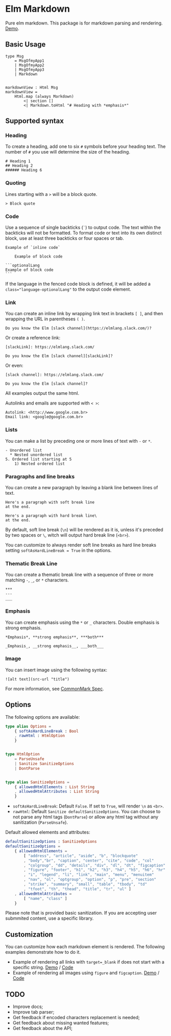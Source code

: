 # Elm Markdown

Pure elm markdown. This package is for markdown parsing and rendering. [Demo](https://pablohirafuji.github.io/elm-markdown/examples/Demo.html).

## Basic Usage


    type Msg
        = MsgOfmyApp1
        | MsgOfmyApp2
        | MsgOfmyApp3
        | Markdown


    markdownView : Html Msg
    markdownView =
        Html.map (always Markdown)
            <| section []
            <| Markdown.toHtml "# Heading with *emphasis*"


## Supported syntax


### Heading

To create a heading, add one to six `#` symbols before
your heading text. The number of `#` you use will determine
the size of the heading.

    # Heading 1
    ## Heading 2
    ###### Heading 6



### Quoting

Lines starting with a `>` will be a block quote.


    > Block quote



### Code

Use a sequence of single backticks (`` ` ``) to output code.
The text within the backticks will not be formatted.
To format code or text into its own distinct block, use
at least three backticks or four spaces or tab.


    Example of `inline code`
    
        Example of block code

    ```optionalLang
    Example of block code
    ```

If the language in the fenced code block is defined,
it will be added a `class="language-optionalLang"` to
the output code element.


### Link

You can create an inline link by wrapping link text in
brackets `[ ]`, and then wrapping the URL in parentheses `( )`.

    Do you know the Elm [slack channel](https://elmlang.slack.com/)?

Or create a reference link:

    [slackLink]: https://elmlang.slack.com/

    Do you know the Elm [slack channel][slackLink]?

Or even:

    [slack channel]: https://elmlang.slack.com/

    Do you know the Elm [slack channel]?

All examples output the same html.

Autolinks and emails are supported with `< >`:

    Autolink: <http://www.google.com.br>
    Email link: <google@google.com.br>


### Lists

You can make a list by preceding one or more lines of
text with `-` or `*`.


    - Unordered list
      * Nested unordered list
    5. Ordered list starting at 5
        1) Nested ordered list


### Paragraphs and line breaks

You can create a new paragraph by leaving a blank line
between lines of text.


    Here's a paragraph with soft break line
    at the end.

    Here's a paragraph with hard break line\
    at the end.


By default, soft line break (`\n`) will be rendered as it is,
unless it's preceded by two spaces or `\`, witch will output
hard break line (`<br>`).

You can customize to always render soft line breaks as hard
line breaks setting `softAsHardLineBreak = True` in the options.


### Thematic Break Line

You can create a thematic break line with a sequence of three
or more matching `-`, `_`, or `*` characters.


    ***
    ---
    ___



### Emphasis

You can create emphasis using the `*` or `_` characters.
Double emphasis is strong emphasis.


    *Emphasis*, **strong emphasis**, ***both***

    _Emphasis_, __strong emphasis__, ___both___



### Image

You can insert image using the following syntax:


    ![alt text](src-url "title")


For more information, see [CommonMark Spec](http://spec.commonmark.org/0.27/).



## Options

The following options are available:


```elm
type alias Options =
    { softAsHardLineBreak : Bool
    , rawHtml : HtmlOption
    }


type HtmlOption
    = ParseUnsafe
    | Sanitize SanitizeOptions
    | DontParse


type alias SanitizeOptions =
    { allowedHtmlElements : List String
    , allowedHtmlAttributes : List String
    }
```

- `softAsHardLineBreak`: Default `False`. If set to `True`, will render `\n` as `<br>`.
- `rawHtml`: Default `Sanitize defaultSanitizeOptions`.
You can choose to not parse any html tags (`DontParse`) or allow any html tag without any sanitization (`ParseUnsafe`).


Default allowed elements and attributes:

```elm
defaultSanitizeOptions : SanitizeOptions
defaultSanitizeOptions =
    { allowedHtmlElements =
        [ "address", "article", "aside", "b", "blockquote"
        , "body","br", "caption", "center", "cite", "code", "col"
        , "colgroup", "dd", "details", "div", "dl", "dt", "figcaption"
        , "figure", "footer", "h1", "h2", "h3", "h4", "h5", "h6", "hr"
        , "i", "legend", "li", "link", "main", "menu", "menuitem"
        , "nav", "ol", "optgroup", "option", "p", "pre", "section"
        , "strike", "summary", "small", "table", "tbody", "td"
        , "tfoot", "th", "thead", "title", "tr", "ul" ]
    , allowedHtmlAttributes =
        [ "name", "class" ]
    }
```

Please note that is provided basic sanitization.
If you are accepting user submmited content, use a specific library.


## Customization

You can customize how each markdown element is rendered.
The following examples demonstrate how to do it.

- Example of rendering all links with `target=_blank` if does not start with a specific string. [Demo](https://pablohirafuji.github.io/elm-markdown/examples/CustomLinkTag.html) / [Code](https://github.com/pablohirafuji/elm-markdown/blob/master/examples/CustomLinkTag.elm)
- Example of rendering all images using `figure` and `figcaption`.
[Demo](https://pablohirafuji.github.io/elm-markdown/examples/CustomImageTag.html) / [Code](https://github.com/pablohirafuji/elm-markdown/blob/master/examples/CustomImageTag.elm)


## TODO

- Improve docs;
- Improve tab parser;
- Get feedback if encoded characters replacement is needed;
- Get feedback about missing wanted features;
- Get feedback about the API;
